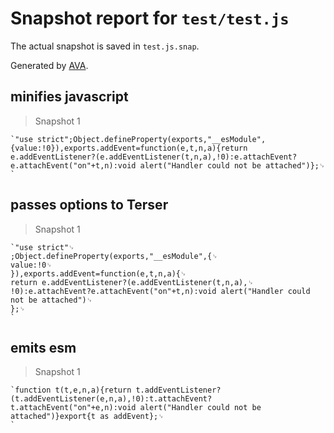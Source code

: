 # Snapshot report for `test/test.js`

The actual snapshot is saved in `test.js.snap`.

Generated by [AVA](https://avajs.dev).

## minifies javascript

> Snapshot 1

    `"use strict";Object.defineProperty(exports,"__esModule",{value:!0}),exports.addEvent=function(e,t,n,a){return e.addEventListener?(e.addEventListener(t,n,a),!0):e.attachEvent?e.attachEvent("on"+t,n):void alert("Handler could not be attached")};␊
    `

## passes options to Terser

> Snapshot 1

    `"use strict"␊
    ;Object.defineProperty(exports,"__esModule",{␊
    value:!0␊
    }),exports.addEvent=function(e,t,n,a){␊
    return e.addEventListener?(e.addEventListener(t,n,a),␊
    !0):e.attachEvent?e.attachEvent("on"+t,n):void alert("Handler could not be attached")␊
    };␊
    `

## emits esm

> Snapshot 1

    `function t(t,e,n,a){return t.addEventListener?(t.addEventListener(e,n,a),!0):t.attachEvent?t.attachEvent("on"+e,n):void alert("Handler could not be attached")}export{t as addEvent};␊
    `
